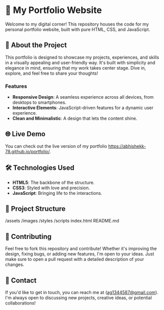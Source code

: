 # 🌟 My Portfolio Website

Welcome to my digital corner! This repository houses the code for my personal portfolio website, built with pure HTML, CSS, and JavaScript. 

## 🚀 About the Project

This portfolio is designed to showcase my projects, experiences, and skills in a visually appealing and user-friendly way. It's built with simplicity and elegance in mind, ensuring that my work takes center stage. Dive in, explore, and feel free to share your thoughts!

### Features
- **Responsive Design**: A seamless experience across all devices, from desktops to smartphones.
- **Interactive Elements**: JavaScript-driven features for a dynamic user experience.
- **Clean and Minimalistic**: A design that lets the content shine.

## 🌐 Live Demo

You can check out the live version of my portfolio https://abhishekk-78.github.io/portfolio/.

## 🛠️ Technologies Used

- **HTML5**: The backbone of the structure.
- **CSS3**: Styled with love and precision.
- **JavaScript**: Bringing life to the interactions.

## 📂 Project Structure
/assets
/images
/styles
/scripts
index.html
README.md


## 🤝 Contributing

Feel free to fork this repository and contribute! Whether it's improving the design, fixing bugs, or adding new features, I'm open to your ideas. Just make sure to open a pull request with a detailed description of your changes.

## 📧 Contact

If you'd like to get in touch, you can reach me at (ag1344587@gmail.com). I'm always open to discussing new projects, creative ideas, or potential collaborations!


